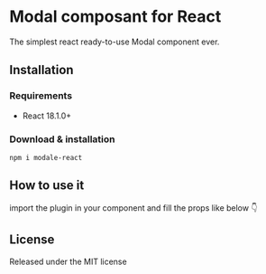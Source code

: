# Modal composant for React

The simplest react ready-to-use Modal component ever.

## Installation

### Requirements

<ul>
    <li>React 18.1.0+</li>
</ul>

### Download & installation

```
npm i modale-react
```

## How to use it

import the plugin in your component and fill the props like below :point_down:

## License

Released under the MIT license
